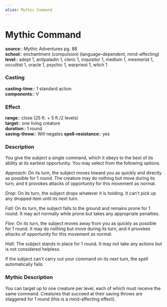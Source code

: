```yaml
---
alias: Mythic Command
---
```


# Mythic Command

**source**:: Mythic Adventures pg. 88  
**school**:: enchantment (compulsion) (language-dependent, mind-affecting)
**level**:: adept 1, antipaladin 1, cleric 1, inquisitor 1, medium 1, mesmerist 1, occultist 1, oracle 1, psychic 1, warpriest 1, witch 1

### Casting 

**casting-time**:: 1 standard action  
**components**:: V

### Effect 

**range**:: close (25 ft. + 5 ft./2 levels)  
**target**:: one living creature  
**duration**:: 1 round  
**saving-throw**:: Will negates
**spell-resistance**:: yes

### Description 

You give the subject a single command, which it obeys to the best of its ability at its earliest opportunity. You may select from the following options.  
  
*Approach*: On its turn, the subject moves toward you as quickly and directly as possible for 1 round. The creature may do nothing but move during its turn, and it provokes attacks of opportunity for this movement as normal.  
  
*Drop*: On its turn, the subject drops whatever it is holding. It can't pick up any dropped item until its next turn.  
  
*Fall*: On its turn, the subject falls to the ground and remains prone for 1 round. It may act normally while prone but takes any appropriate penalties.  
  
*Flee*: On its turn, the subject moves away from you as quickly as possible for 1 round. It may do nothing but move during its turn, and it provokes attacks of opportunity for this movement as normal.  
  
*Halt*: The subject stands in place for 1 round. It may not take any actions but is not considered helpless.  
  
If the subject can't carry out your command on its next turn, the spell automatically fails.

### Mythic Description

You can target up to one creature per level, each of which must receive the same command. Creatures that succeed at their saving throws are staggered for 1 round (this is a mind-affecting effect).
